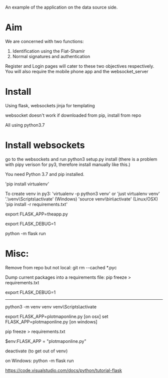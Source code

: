 An example of the application on the data source side.


# Aim
We are concerned with two functions:
1) Identification using the Fiat-Shamir
2) Normal signatures and authentication

Register and Login pages will cater to these two objectives respectively.
You will also require the mobile phone app and the websocket_server


# Install
Using flask, websockets
jinja for templating

websocket doesn't work if downloaded from pip, install from repo

All using python3.7

# Install websockets
go to the websockets and run python3 setup.py install (there is a problem with pipy verison for py3, therefore install manually like this.)

You need Python 3.7 and pip installed.

'pip install virtualenv'

To create venv in py3:
'virtualenv -p python3 venv'
or 'just virtualenv venv'
'.\venv\Scripts\activate' (Windows)
'source venv\bin\activate' (Linux/OSX)
'pip install -r requirements.txt'


export FLASK_APP=theapp.py

export FLASK_DEBUG=1

python -m flask run
# Misc:
Remove from repo but not local:
git rm --cached *.pyc

Dump current packages into a requirements file:
pip freeze > requirements.txt

export FLASK_DEBUG=1


------------

python3 -m venv venv
venv\Scripts\activate

export FLASK_APP=plotmaponline.py [on osx]
set FLASK_APP=plotmaponline.py [on windows]

pip freeze > requirements.txt

$env:FLASK_APP = "plotmaponline.py"

deactivate (to get out of venv)

on Windows:
python -m flask run

https://code.visualstudio.com/docs/python/tutorial-flask